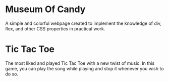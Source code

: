 # Museum Of Candy
A simple and colorful webpage created to implement the knowledge of div, flex, and other CSS properties in practical work.

# Tic Tac Toe
The most liked and played Tic Tac Toe with a new twist of music. In this game, you can play the song while playing and stop it whenever you wish to do so.

